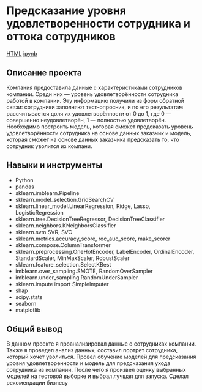 # Предсказание уровня удовлетворенности сотрудника и оттока сотрудников
[HTML](https://github.com/Qeecky/Portfolio/blob/main/02%20staff_outflow/staff_outflow.html) [ipynb](https://github.com/Qeecky/Portfolio/blob/main/02%20staff_outflow/staff_outflow.ipynb) <br>
## Описание проекта
Компания предоставила данные с характеристиками сотрудников компании. Среди них — уровень удовлетворённости сотрудника работой в компании. Эту информацию получили из форм обратной связи: сотрудники заполняют тест-опросник, и по его результатам рассчитывается доля их удовлетворённости от 0 до 1, где 0 — совершенно неудовлетворён, 1 — полностью удовлетворён. Необходимо построить модель, которая сможет предсказать уровень удовлетворённости сотрудника на основе данных заказчик и модель, которая сможет на основе данных заказчика предсказать то, что сотрудник уволится из компани.<br>
## Навыки и инструменты
- Python
- pandas
- sklearn.imblearn.Pipeline
- sklearn.model_selection.GridSearchCV
- sklearn.linear_model.LinearRegression, Ridge, Lasso, LogisticRegression
- sklearn.tree.DecisionTreeRegressor, DecisionTreeClassifier
- sklearn.neighbors.KNeighborsClassifier
- sklearn.svm.SVR, SVC
- sklearn.metrics.accuracy_score, roc_auc_score, make_scorer
- sklearn.compose.ColumnTransformer
- sklearn.preprocessing.OneHotEncoder, LabelEncoder, OrdinalEncoder, StandardScaler, MinMaxScaler, RobustScaler
- sklearn.feature_selection.SelectKBest
- imblearn.over_sampling.SMOTE, RandomOverSampler
- imblearn.under_sampling.RandomUnderSampler
- sklearn.impute import SimpleImputer
- shap
- scipy.stats 
- seaborn
- matplotlib
## Общий вывод
В данном проекте я проанализировал данные о сотрудниках компании. Также я проведел анализ данных, составил портрет сотрудника, который хочет уволиться. Провел обучение моделей для предсказания уровня удовлетворенности и модель для предсказания ухода сотрудника из компании. После чего я произвел оценку выбранных моделей на тестовой выборке и выбрал лучшая для запуска. Сделал рекомендации бизнесу


